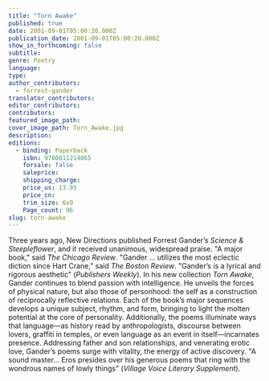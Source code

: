 ```yaml
---
title: "Torn Awake"
published: true
date: 2001-09-01T05:00:20.000Z
publication_date: 2001-09-01T05:00:20.000Z
show_in_forthcoming: false
subtitle:
genre: Poetry
language:
type:
author_contributors:
  - forrest-gander
translator_contributors:
editor_contributors:
contributors:
featured_image_path:
cover_image_path: Torn_Awake.jpg
description:
editions:
  - binding: Paperback
    isbn: 9780811214865
    forsale: false
    saleprice:
    shipping_charge:
    price_us: 13.95
    price_cn:
    trim_size: 6x9
    Page_count: 96
slug: torn-awake
---
```


Three years ago, New Directions published Forrest Gander’s _Science & Steepleflower_, and it received unanimous, widespread praise. "A major book," said _The Chicago Review_. "Gander ... utilizes the most eclectic diction since Hart Crane," said _The Boston Review_. "Gander’s is a lyrical and rigorous aesthetic" (_Publishers Weekly_). In his new collection _Torn Awake_, Gander continues to blend passion with intelligence. He unveils the forces of physical nature, but also those of personhood: the self as a construction of reciprocally reflective relations. Each of the book’s major sequences develops a unique subject, rhythm, and form, bringing to light the molten potential at the core of personality. Additionally, the poems illuminate ways that language––as history read by anthropologists, discourse between lovers, graffiti in temples, or even language as an event in itself––incarnates presence. Addressing father and son relationships, and venerating erotic love, Gander’s poems surge with vitality, the energy of active discovery. "A sound master... Eros presides over his generous poems that ring with the wondrous names of lowly things" (_Village Voice Literary Supplement_).

